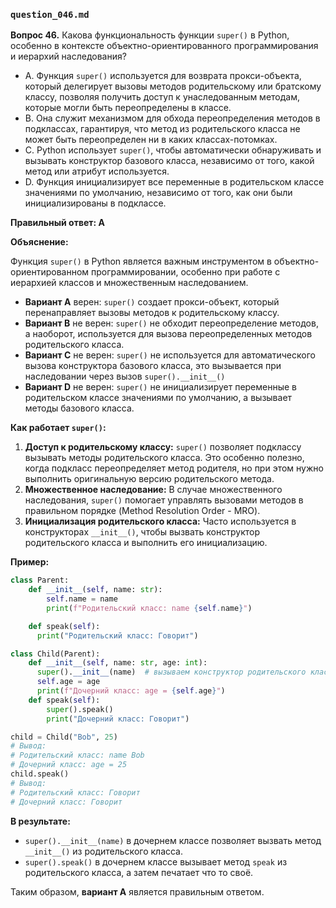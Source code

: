 ### `question_046.md`

**Вопрос 46.** Какова функциональность функции `super()` в Python, особенно в контексте объектно-ориентированного программирования и иерархий наследования?

- A. Функция `super()` используется для возврата прокси-объекта, который делегирует вызовы методов родительскому или братскому классу, позволяя получить доступ к унаследованным методам, которые могли быть переопределены в классе.
- B. Она служит механизмом для обхода переопределения методов в подклассах, гарантируя, что метод из родительского класса не может быть переопределен ни в каких классах-потомках.
- C. Python использует `super()`, чтобы автоматически обнаруживать и вызывать конструктор базового класса, независимо от того, какой метод или атрибут используется.
- D. Функция инициализирует все переменные в родительском классе значениями по умолчанию, независимо от того, как они были инициализированы в подклассе.

**Правильный ответ: A**

**Объяснение:**

Функция `super()` в Python является важным инструментом в объектно-ориентированном программировании, особенно при работе с иерархией классов и множественным наследованием.

*   **Вариант A** верен: `super()` создает прокси-объект, который перенаправляет вызовы методов к родительскому классу.
*   **Вариант B** не верен: `super()` не обходит переопределение методов, а наоборот, используется для вызова переопределенных методов родительского класса.
*   **Вариант C** не верен: `super()` не используется для автоматического вызова конструктора базового класса, это вызывается при наследовании через вызов `super().__init__()`
*   **Вариант D** не верен:  `super()` не инициализирует переменные в родительском классе значениями по умолчанию, а вызывает методы базового класса.

**Как работает `super()`:**

1.  **Доступ к родительскому классу:**  `super()` позволяет подклассу вызывать методы родительского класса. Это особенно полезно, когда подкласс переопределяет метод родителя, но при этом нужно выполнить оригинальную версию родительского метода.
2.  **Множественное наследование:** В случае множественного наследования,  `super()` помогает управлять вызовами методов в правильном порядке (Method Resolution Order - MRO).
3.  **Инициализация родительского класса:** Часто используется в конструкторах `__init__()`, чтобы вызвать конструктор родительского класса и выполнить его инициализацию.

**Пример:**

```python
class Parent:
    def __init__(self, name: str):
        self.name = name
        print(f"Родительский класс: name {self.name}")

    def speak(self):
      print("Родительский класс: Говорит")

class Child(Parent):
    def __init__(self, name: str, age: int):
      super().__init__(name)  # вызываем конструктор родительского класса
      self.age = age
      print(f"Дочерний класс: age = {self.age}")
    def speak(self):
        super().speak()
        print("Дочерний класс: Говорит")

child = Child("Bob", 25)
# Вывод:
# Родительский класс: name Bob
# Дочерний класс: age = 25
child.speak()
# Вывод:
# Родительский класс: Говорит
# Дочерний класс: Говорит
```

**В результате:**
*   `super().__init__(name)` в дочернем классе позволяет вызвать метод `__init__()` из родительского класса.
*   `super().speak()` в дочернем классе вызывает метод `speak` из родительского класса, а затем печатает что то своё.
  
Таким образом, **вариант A** является правильным ответом.
